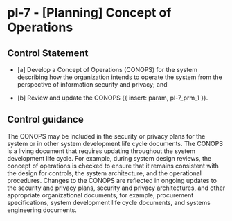 # pl-7 - \[Planning\] Concept of Operations

## Control Statement

- \[a\] Develop a Concept of Operations (CONOPS) for the system describing how the organization intends to operate the system from the perspective of information security and privacy; and

- \[b\] Review and update the CONOPS {{ insert: param, pl-7_prm_1 }}.

## Control guidance

The CONOPS may be included in the security or privacy plans for the system or in other system development life cycle documents. The CONOPS is a living document that requires updating throughout the system development life cycle. For example, during system design reviews, the concept of operations is checked to ensure that it remains consistent with the design for controls, the system architecture, and the operational procedures. Changes to the CONOPS are reflected in ongoing updates to the security and privacy plans, security and privacy architectures, and other appropriate organizational documents, for example, procurement specifications, system development life cycle documents, and systems engineering documents.
